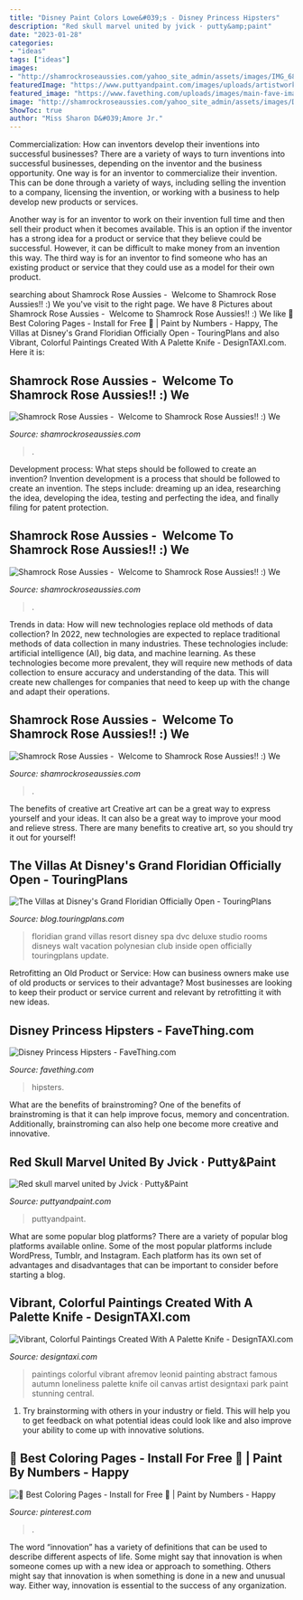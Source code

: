 ```yaml
---
title: "Disney Paint Colors Lowe&#039;s - Disney Princess Hipsters"
description: "Red skull marvel united by jvick · putty&amp;paint"
date: "2023-01-28"
categories:
- "ideas"
tags: ["ideas"]
images:
- "http://shamrockroseaussies.com/yahoo_site_admin/assets/images/IMG_6875.174220639_std.JPG"
featuredImage: "https://www.puttyandpaint.com/images/uploads/artistworks/28513/cache/img_20201031_112517__sized_l.jpg"
featured_image: "https://www.favething.com/uploads/images/main-fave-images/disney_princess_hipsters-1.png"
image: "http://shamrockroseaussies.com/yahoo_site_admin/assets/images/DSC_0060.153162205_std.JPG"
ShowToc: true
author: "Miss Sharon D&#039;Amore Jr."
---
```



Commercialization: How can inventors develop their inventions into successful businesses?
There are a variety of ways to turn inventions into successful businesses, depending on the inventor and the business opportunity. 
One way is for an inventor to commercialize their invention. This can be done through a variety of ways, including selling the invention to a company, licensing the invention, or working with a business to help develop new products or services. 

Another way is for an inventor to work on their invention full time and then sell their product when it becomes available. This is an option if the inventor has a strong idea for a product or service that they believe could be successful. However, it can be difficult to make money from an invention this way. 
The third way is for an inventor to find someone who has an existing product or service that they could use as a model for their own product.

	

		
searching about Shamrock Rose Aussies - ﻿﻿﻿ Welcome to Shamrock Rose Aussies!! :) We you've visit to the right page. We have 8 Pictures about Shamrock Rose Aussies - ﻿﻿﻿ Welcome to Shamrock Rose Aussies!! :) We like 🌈 Best Coloring Pages - Install for Free 🎁 | Paint by Numbers - Happy, The Villas at Disney&#039;s Grand Floridian Officially Open - TouringPlans and also Vibrant, Colorful Paintings Created With A Palette Knife - DesignTAXI.com. Here it is:
		
    
## Shamrock Rose Aussies - ﻿﻿﻿ Welcome To Shamrock Rose Aussies!! :) We

<img loading=lazy src="http://shamrockroseaussies.com/yahoo_site_admin/assets/images/IMG_6875.174220639_std.JPG" onerror="this.onerror=null;this.src='https://tse3.mm.bing.net/th?id=OIP._q8N-MNwBN-9qOypgmnHaAAAAA&amp;pid=15.1';" alt="Shamrock Rose Aussies - ﻿﻿﻿ Welcome to Shamrock Rose Aussies!! :) We">

_Source: shamrockroseaussies.com_

>. 

	

Development process: What steps should be followed to create an invention?
Invention development is a process that should be followed to create an invention. The steps include: dreaming up an idea, researching the idea, developing the idea, testing and perfecting the idea, and finally filing for patent protection.

    
## Shamrock Rose Aussies - ﻿﻿﻿ Welcome To Shamrock Rose Aussies!! :) We

<img loading=lazy src="http://shamrockroseaussies.com/yahoo_site_admin/assets/images/DSC_0060.153162205_std.JPG" onerror="this.onerror=null;this.src='https://tse1.mm.bing.net/th?id=OIP.RoeRd194dl9Idv95lcpVYQHaFI&amp;pid=15.1';" alt="Shamrock Rose Aussies - ﻿﻿﻿ Welcome to Shamrock Rose Aussies!! :) We">

_Source: shamrockroseaussies.com_

>. 

	

Trends in data: How will new technologies replace old methods of data collection?
In 2022, new technologies are expected to replace traditional methods of data collection in many industries. These technologies include: artificial intelligence (AI), big data, and machine learning. As these technologies become more prevalent, they will require new methods of data collection to ensure accuracy and understanding of the data. This will create new challenges for companies that need to keep up with the change and adapt their operations.

    
## Shamrock Rose Aussies - ﻿﻿﻿ Welcome To Shamrock Rose Aussies!! :) We

<img loading=lazy src="http://shamrockroseaussies.com/yahoo_site_admin/assets/images/DSC_0156.176182102_std.JPG" onerror="this.onerror=null;this.src='https://tse2.mm.bing.net/th?id=OIP.ifTglChDwh_WkXReo-eugQHaE9&amp;pid=15.1';" alt="Shamrock Rose Aussies - ﻿﻿﻿ Welcome to Shamrock Rose Aussies!! :) We">

_Source: shamrockroseaussies.com_

>. 

	

The benefits of creative art
Creative art can be a great way to express yourself and your ideas. It can also be a great way to improve your mood and relieve stress. There are many benefits to creative art, so you should try it out for yourself!

    
## The Villas At Disney&#039;s Grand Floridian Officially Open - TouringPlans

<img loading=lazy src="https://blog-cdn.touringplans.com/wp-content/uploads/2013/10/1015ZX_0356KP.jpg" onerror="this.onerror=null;this.src='https://tse4.mm.bing.net/th?id=OIP.brBz-vNw4aTkMCOU_UBSUwHaER&amp;pid=15.1';" alt="The Villas at Disney&#039;s Grand Floridian Officially Open - TouringPlans">

_Source: blog.touringplans.com_

>floridian grand villas resort disney spa dvc deluxe studio rooms disneys walt vacation polynesian club inside open officially touringplans update. 

	

Retrofitting an Old Product or Service: How can business owners make use of old products or services to their advantage?
Most businesses are looking to keep their product or service current and relevant by retrofitting it with new ideas.

    
## Disney Princess Hipsters - FaveThing.com

<img loading=lazy src="https://www.favething.com/uploads/images/main-fave-images/disney_princess_hipsters-1.png" onerror="this.onerror=null;this.src='https://tse4.mm.bing.net/th?id=OIP.rPUo4JsvtMV62QmOrVTjuQHaIN&amp;pid=15.1';" alt="Disney Princess Hipsters - FaveThing.com">

_Source: favething.com_

>hipsters. 

	

What are the benefits of brainstroming?
One of the benefits of brainstroming is that it can help improve focus, memory and concentration. Additionally, brainstroming can also help one become more creative and innovative.

    
## Red Skull Marvel United By Jvick · Putty&amp;Paint

<img loading=lazy src="https://www.puttyandpaint.com/images/uploads/artistworks/28513/cache/img_20201031_112517__sized_l.jpg" onerror="this.onerror=null;this.src='https://tse2.mm.bing.net/th?id=OIP.M3WjwuTCNWIb-MwSCymmSAHaLe&amp;pid=15.1';" alt="Red skull marvel united by Jvick · Putty&amp;Paint">

_Source: puttyandpaint.com_

>puttyandpaint. 

	

What are some popular blog platforms?
There are a variety of popular blog platforms available online. Some of the most popular platforms include WordPress, Tumblr, and Instagram. Each platform has its own set of advantages and disadvantages that can be important to consider before starting a blog.

    
## Vibrant, Colorful Paintings Created With A Palette Knife - DesignTAXI.com

<img loading=lazy src="http://editorial.designtaxi.com/news-leonid0507/9.jpg" onerror="this.onerror=null;this.src='https://tse4.mm.bing.net/th?id=OIP.lZcKTQ2L_Uph562OTKqW_gHaJ-&amp;pid=15.1';" alt="Vibrant, Colorful Paintings Created With A Palette Knife - DesignTAXI.com">

_Source: designtaxi.com_

>paintings colorful vibrant afremov leonid painting abstract famous autumn loneliness palette knife oil canvas artist designtaxi park paint stunning central. 

	

1. Try brainstorming with others in your industry or field. This will help you to get feedback on what potential ideas could look like and also improve your ability to come up with innovative solutions.

    
## 🌈 Best Coloring Pages - Install For Free 🎁 | Paint By Numbers - Happy

<img loading=lazy src="https://i.pinimg.com/736x/35/f3/7f/35f37f176470e8e8b26cf50bbeb069d8.jpg" onerror="this.onerror=null;this.src='https://tse4.mm.bing.net/th?id=OIP.SjtYsySBI1LaRQ5qc5XcNAHaQB&amp;pid=15.1';" alt="🌈 Best Coloring Pages - Install for Free 🎁 | Paint by Numbers - Happy">

_Source: pinterest.com_

>. 

	

The word “innovation” has a variety of definitions that can be used to describe different aspects of life. Some might say that innovation is when someone comes up with a new idea or approach to something. Others might say that innovation is when something is done in a new and unusual way. Either way, innovation is essential to the success of any organization.

